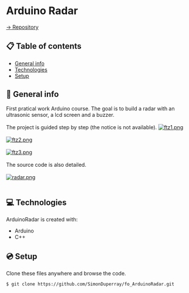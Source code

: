 # Arduino Radar

[-> Repository](https://github.com/SimonDuperray/fo_ArduinoRadar)

## :clipboard: Table of contents
* [General info](#general-info)
* [Technologies](#technologies)
* [Setup](#setup)

## :page_facing_up: General info
First pratical work Arduino course. The goal is to build a radar with an ultrasonic sensor, a lcd screen and a buzzer.<br><br>
The project is guided step by step (the notice is not available).
[![ftz1.png](https://i.postimg.cc/W4xQMrK9/ftz1.png)](https://postimg.cc/cKM9WKdY)<br><br>
[![ftz2.png](https://i.postimg.cc/rsjnYtn2/ftz2.png)](https://postimg.cc/SYXfnjbg)<br><br>
[![ftz3.png](https://i.postimg.cc/1zFW1dCH/ftz3.png)](https://postimg.cc/Nyg81dw9)<br><br>
The source code is also detailed.<br><br>
[![radar.png](https://i.postimg.cc/TwCgzq60/radar.png)](https://postimg.cc/N92KTXL2)<br><br>

## :computer: Technologies
ArduinoRadar is created with:
* Arduino
* C++
	
## :cd: Setup
Clone these files anywhere and browse the code.
```batch
$ git clone https://github.com/SimonDuperray/fo_ArduinoRadar.git
```
